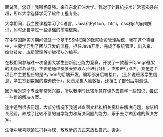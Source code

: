 ⾯试官，您好！我叫杨奇强。来自东北石油大学。我对于计算机技术非常喜欢感兴趣，所以大学选择学习了软件工程专业。

大学期间，我主要课程学习了C语言，Java和Python，html，css和js的前端知识，同时还自学过一些基础的前端框架。

在中软国际实习期间做过一个基于SSM框架的医院物资管理系统，我在这个项目中，主要学习到了团队开发的流程，担任Java开发，完成了系统管理，出入库，维修报废，库房管理等功能模块的编写。

在校期间参与过一次全国大学生创新创业能力竞赛，开发了一款基于Django框架的无感点名系统，主要是通过摄像头抓取人脸进行分析，直接进行点名。我在这个项目中主要担任的是Python的后端开发，编写部分后端接口，（比如说班级学生信息，学生签到数据的查询统计），负责采集人脸数据，还担任了部分后期测试。

因为我对这个专业非常感兴趣，所以我平时比较乐意在课外去自学一些知识，尝试一些新的解决方案。

途中遇到很多问题，大部分情况下我通过查阅文档和相关资料来解决问题，总结相关经验。养成了比较不错的自学能力和解决问题的能力，乐于去寻求困难的解决方案。

生活中我喜欢通过打乒乓球，散散步的方式来放松自己。谢谢。